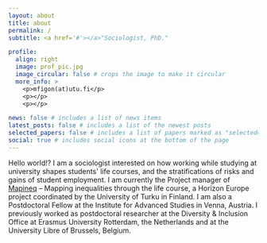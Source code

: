 ```yaml
---
layout: about
title: about
permalink: /
subtitle: <a href='#'></a>"Sociologist, PhD."

profile:
  align: right
  image: prof_pic.jpg
  image_circular: false # crops the image to make it circular
  more_info: >
    <p>mfigon(at)utu.fi</p>
    <p></p>
    <p></p>

news: false # includes a list of news items
latest_posts: false # includes a list of the newest posts
selected_papers: false # includes a list of papers marked as "selected={true}"
social: true # includes social icons at the bottom of the page
---
```


Hello world!? I am a sociologist interested on how working while studying at university shapes students' life courses, and the stratifications of risks and gains of student employment. I am currently the Project manager of [Mapineq](https://mapineq.eu) – Mapping inequalities through the life course, a Horizon Europe project coordinated by the University of Turku in Finland. I am also a Postdoctoral Fellow at the Institute for Advanced Studies in Venna, Austria. I previously worked as postdoctoral researcher at the Diversity & Inclusion Office at Erasmus University Rotterdam, the Netherlands and at the University Libre of Brussels, Belgium. 
